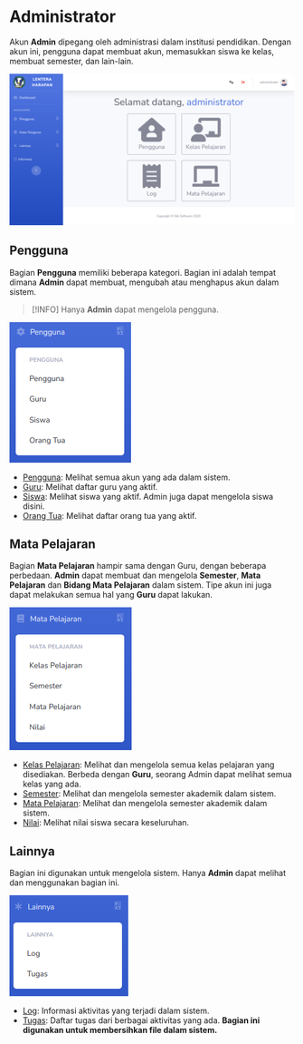 # Administrator
Akun **Admin** dipegang oleh administrasi dalam institusi pendidikan. Dengan akun ini, pengguna dapat membuat akun, memasukkan siswa ke kelas, membuat semester, dan lain-lain.

![Admin Dashboard](_media/admin_dashboard.png)

## Pengguna
Bagian **Pengguna** memiliki beberapa kategori. Bagian ini adalah tempat dimana **Admin** dapat membuat, mengubah atau menghapus akun dalam sistem.

> [!INFO]
> Hanya **Admin** dapat mengelola pengguna.

![Pengguna](_media/pengguna.png)

* [Pengguna](pengguna/pengguna.md): Melihat semua akun yang ada dalam sistem.
* [Guru](pengguna/guru.md): Melihat daftar guru yang aktif.
* [Siswa](pengguna/siswa.md): Melihat siswa yang aktif. Admin juga dapat mengelola siswa disini.
* [Orang Tua](pengguna/orang_tua.md): Melihat daftar orang tua yang aktif.

## Mata Pelajaran
Bagian **Mata Pelajaran** hampir sama dengan Guru, dengan beberapa perbedaan. **Admin** dapat membuat dan mengelola **Semester**, **Mata Pelajaran** dan **Bidang Mata Pelajaran** dalam sistem. Tipe akun ini juga dapat melakukan semua hal yang **Guru** dapat lakukan.

![Mata Pelajaran](_media/mata_pelajaran.png)

* [Kelas Pelajaran](../teacher/kelas_pelajaran.md): Melihat dan mengelola semua kelas pelajaran yang disediakan. Berbeda dengan **Guru**, seorang Admin dapat melihat semua kelas yang ada.
* [Semester](semester.md): Melihat dan mengelola semester akademik dalam sistem.
* [Mata Pelajaran](../teacher/mata_pelajaran.md): Melihat dan mengelola semester akademik dalam sistem.
* [Nilai](../teacher/nilai.md): Melihat nilai siswa secara keseluruhan.

## Lainnya
Bagian ini digunakan untuk mengelola sistem. Hanya **Admin** dapat melihat dan menggunakan bagian ini.

![Lainnya](_media/lainnya.png)

* [Log](log.md): Informasi aktivitas yang terjadi dalam sistem.
* [Tugas](tugas.md): Daftar tugas dari berbagai aktivitas yang ada. **Bagian ini digunakan untuk membersihkan file dalam sistem.**
